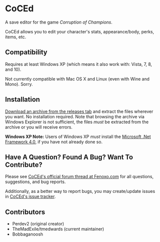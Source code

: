 # CoCEd #

A save editor for the game *Corruption of Champions*.

CoCEd allows you to edit your character's stats, appearance/body, perks, items, etc.


## Compatibility ##

Requires at least Windows XP (which means it also work with: Vista, 7, 8, and 10).

Not currently compatible with Mac OS X and Linux (even with Wine and Mono).  Sorry.


## Installation ##

[Download an archive from the releases tab](https://github.com/tmedwards/CoCEd/releases "https://github.com/tmedwards/CoCEd/releases") and extract the files wherever you want.  No installation required.  Note that browsing the archive via Windows Explorer is not sufficient, the files *must* be extracted from the archive or you will receive errors.

**Windows XP Note:** Users of Windows XP *must* install the [Microsoft .Net Framework 4.0](http://www.microsoft.com/en-us/download/details.aspx?id=17113 "http://www.microsoft.com/en-us/download/details.aspx?id=17113"), if you have not already done so.


## Have A Question?  Found A Bug?  Want To Contribute? ##

Please see [CoCEd's official forum thread at Fenoxo.com](http://forum.fenoxo.com/thread-6324.html "http://forum.fenoxo.com/thread-6324.html") for all questions, suggestions, and bug reports.

Additionally, as a better way to report bugs, you may create/update issues in [CoCEd's issue tracker](https://github.com/tmedwards/CoCEd/issues "https://github.com/tmedwards/CoCEd/issues").


## Contributors ##

* Perdev2 (original creator)
* TheMadExile/tmedwards (current maintainer)
* Bobbaganoosh

